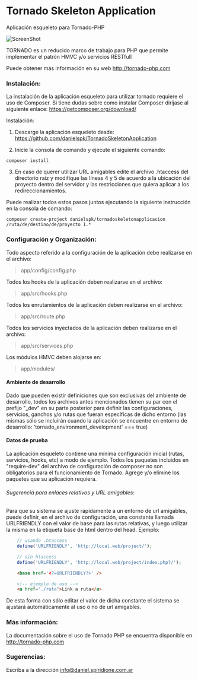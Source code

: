Tornado Skeleton Application
============================

Aplicación esqueleto para Tornado-PHP

![ScreenShot](http://tornado-php.com/wp-content/uploads/2014/08/tornado-php.png)

TORNADO es un reducido marco de trabajo para PHP que permite implementar el 
patrón HMVC y/o servicios RESTfull

Puede obtener más información en su web http://tornado-php.com

### Instalación:

La instalación de la aplicación esqueleto para utilizar tornado requiere el uso de 
Composer. Si tiene dudas sobre como instalar Composer diríjase al siguiente enlace: 
https://getcomposer.org/download/

Instalación:

1. Descarge la aplicación esqueleto desde: https://github.com/danielspk/TornadoSkeletonApplication

2. Inicie la consola de comando y ejecute el siguiente comando:

```
composer install
```

3. En caso de querer utilizar URL amigables edite el archivo .htaccess del 
directorio raíz y modifique las líneas 4 y 5 de acuerdo a la ubicación del proyecto 
dentro del servidor y las restricciones que quiera aplicar a los redireccionamientos.

Puede realizar todos estos pasos juntos ejecutando la siguiente instrucción en la consola de comando:

```
composer create-project danielspk/tornadoskeletonapplicacion /ruta/de/destino/de/proyecto 1.*
```

### Configuración y Organización:

Todo aspecto referido a la configuración de la aplicación debe realizarse en el archivo:

>app/config/config.php

Todos los hooks de la aplicación deben realizarse en el archivo:

>app/src/hooks.php

Todos los enrutamientos de la aplicación deben realizarse en el archivo:

>app/src/route.php

Todos los servicios inyectados de la aplicación deben realizarse en el archivo:

>app/src/services.php

Los módulos HMVC deben alojarse en:
 
>app/modules/

#### Ambiente de desarrollo

Dado que pueden existir definiciones que son exclusivas del ambiente de desarrollo, todos 
los archivos antes mencionados tienen su par con el prefijo "_dev" en su parte posterior 
para definir las configuraciones, servicios, ganchos y/o rutas que fueran específicas de 
dicho entorno (las mismas sólo se incluirán cuando la aplicación se encuentre en entorno de 
desarrollo: 'tornado_environment_development' === true) 

#### Datos de prueba

La aplicación esqueleto contiene una mínima configuración inicial (rutas, servicios, hooks, etc) a 
modo de ejemplo.
Todos los paquetes incluidos en "require-dev" del archivo de configuración de composer no son 
obligatorios para el funcionamiento de Tornado. Agrege y/o elimine los paquetes que su aplicación 
requiera.

###### Sugerencia para enlaces relativos y URL amigables:
Para que su sistema se ajuste rápidamente a un entorno de url amigables, puede 
definir, en el archivo de configuración, una constante llamada URLFRIENDLY 
con el valor de base para las rutas relativas, y luego utilizar la misma en la 
etiqueta base de html dentro del head. Ejemplo:

```php
    // usando .htaccess
    define('URLFRIENDLY', 'http://local.web/project/');

    // sin htaccess
    define('URLFRIENDLY', 'http://local.web/project/index.php?/');
```

```html
    <base href='<?=URLFRIENDLY?>' />

    <!-- ejemplo de uso -->
    <a href="./ruta">Link a ruta</a>
```

De esta forma con sólo editar el valor de dicha constante el sistema se ajustará 
automáticamente al uso o no de url amigables.

### Más información:

La documentación sobre el uso de Tornado PHP se encuentra disponible en http://tornado-php.com

### Sugerencias:

Escriba a la dirección info@daniel.spiridione.com.ar

